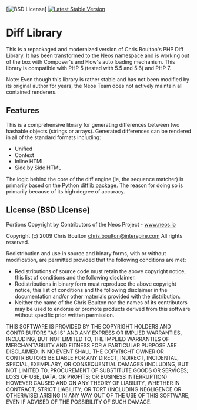 [![BSD License](https://img.shields.io/github/license/mashape/apistatus.svg)]
[![Latest Stable Version](https://poser.pugx.org/neos/diff/version)](https://packagist.org/packages/neos/diff)

# Diff Library

This is a repackaged and modernized version of Chris Boulton's PHP Diff
Library. It has been transformed to the Neos namespace and is working out
of the box with Composer's and Flow's auto loading mechanism. This library
is compatible with PHP 5 (tested with 5.5 and 5.6) and PHP 7.

Note: Even though this library is rather stable and has not been modified
by its original author for years, the Neos Team does not actively maintain
all contained renderers.

## Features
This is a comprehensive library for generating differences between
two hashable objects (strings or arrays). Generated differences can be
rendered in all of the standard formats including:

 * Unified
 * Context
 * Inline HTML
 * Side by Side HTML

The logic behind the core of the diff engine (ie, the sequence matcher)
is primarily based on the Python [difflib package](https://docs.python.org/2/library/difflib.html). The reason for doing
so is primarily because of its high degree of accuracy.


## License (BSD License)

Portions Copyright by Contributors of the Neos Project - www.neos.io

Copyright (c) 2009 Chris Boulton <chris.boulton@interspire.com>
All rights reserved.
 
Redistribution and use in source and binary forms, with or without 
modification, are permitted provided that the following conditions are met:

 - Redistributions of source code must retain the above copyright notice,
   this list of conditions and the following disclaimer.
 - Redistributions in binary form must reproduce the above copyright notice,
   this list of conditions and the following disclaimer in the documentation
   and/or other materials provided with the distribution.
 - Neither the name of the Chris Boulton nor the names of its contributors 
   may be used to endorse or promote products derived from this software 
   without specific prior written permission.

THIS SOFTWARE IS PROVIDED BY THE COPYRIGHT HOLDERS AND CONTRIBUTORS "AS IS" 
AND ANY EXPRESS OR IMPLIED WARRANTIES, INCLUDING, BUT NOT LIMITED TO, THE 
IMPLIED WARRANTIES OF MERCHANTABILITY AND FITNESS FOR A PARTICULAR PURPOSE 
ARE DISCLAIMED. IN NO EVENT SHALL THE COPYRIGHT OWNER OR CONTRIBUTORS BE 
LIABLE FOR ANY DIRECT, INDIRECT, INCIDENTAL, SPECIAL, EXEMPLARY, OR 
CONSEQUENTIAL DAMAGES (INCLUDING, BUT NOT LIMITED TO, PROCUREMENT OF 
SUBSTITUTE GOODS OR SERVICES; LOSS OF USE, DATA, OR PROFITS; OR BUSINESS 
INTERRUPTION) HOWEVER CAUSED AND ON ANY THEORY OF LIABILITY, WHETHER IN 
CONTRACT, STRICT LIABILITY, OR TORT (INCLUDING NEGLIGENCE OR OTHERWISE) 
ARISING IN ANY WAY OUT OF THE USE OF THIS SOFTWARE, EVEN IF ADVISED OF THE 
POSSIBILITY OF SUCH DAMAGE.